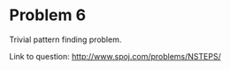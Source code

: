 # Problem 6

Trivial pattern finding problem.

Link to question: http://www.spoj.com/problems/NSTEPS/
